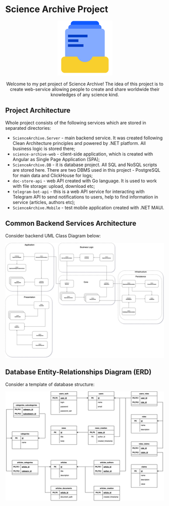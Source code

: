 # Science Archive Project

<p align="center">
  <img src="docs/assets/docs-images/science-archive.icon.svg" alt="Title image" height="175px"/>
</p>

<p align="center">
  Welcome to my pet project of Science Archive! The idea of this project is to create web-service allowing people to create and share worldwide their knowledges of any science kind.
</p>

## Project Architecture

Whole project consists of the following services which are stored in separated directories:

- `ScienceArchive.Server` - main backend service. It was created following Clean Architecture principles and powered by .NET platform. All business logic is stored there;
- `science-archive-web` - client-side application, which is created with Angular as Single Page Application (SPA);
- `ScienceArchive.DB` - it is database project. All SQL and NoSQL scripts are stored here. There are two DBMS used in this project - PostgreSQL for main data and ClickHouse for logs;
- `doc-store-api` - web API created with Go language. It is used to work with file storage: upload, download etc;
- `telegram-bot-api` - this is a web API service for interacting with Telegram API to send notifications to users, help to find information in service (articles, authors etc);
- `ScienceArchive.Mobile` - test mobile application created with .NET MAUI.

## Common Backend Services Architecture

Consider backend UML Class Diagram below:

![Backend Diagram](./docs/assets/backend/science-archive-backend-diagram.jpg)

## Database Entity-Relationships Diagram (ERD)

Consider a template of database structure:

![Database Diagram. ERD](./docs/assets/backend/database-diagram.jpg)
